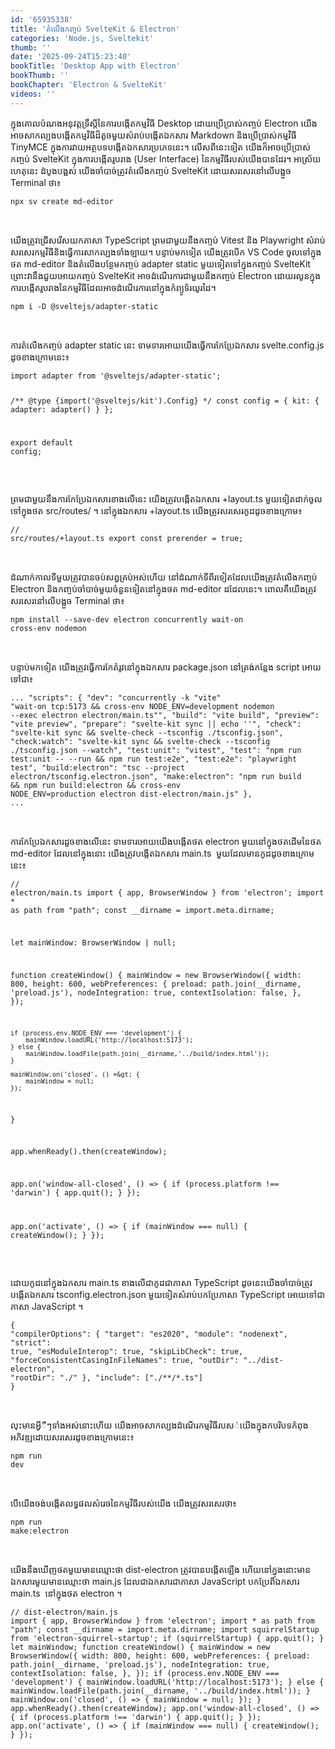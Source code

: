 ```yaml
---
id: '65935338'
title: 'តំលើង​កញ្ចប់ SvelteKit & Electron'
categories: 'Node.js, Sveltekit'
thumb: ''
date: '2025-09-24T15:23:40'
bookTitle: 'Desktop App with Electron'
bookThumb: ''
bookChapter: 'Electron & SvelteKit'
videos: ''
---
```

<p>ក្នុង​គោលបំណង​អនុវត្ត​ទ្រឹស្តី​នៃ​ការបង្កើត​កម្មវិធី Desktop ដោយ​ប្រើប្រាស់​កញ្ចប់ Electron យើង​​​អាច​សាកល្បង​បង្កើត​កម្មវិធី​ដ៏​តូច​មួយ​សំរាប់​បង្កើត​ឯកសារ Markdown និង​ប្រើប្រាស់​កម្មវិធី TinyMCE ក្នុង​ការវាយ​អត្ថបទ​បង្កើត​ឯកសារ​ប្រភេទ​នេះ​។ លើស​ពី​នេះ​ទៀត យើង​ក៏​អាច​ប្រើប្រាស់​កញ្ចប់ SvelteKit ក្នុង​ការបង្កើត​រូបរាង​ (User Interface) ​នៃ​កម្មវិធី​របស់​យើង​បាន​ដែរ​។ អាស្រ័យ​ហេតុ​នេះ ដំបូង​បង្អស់ យើង​ចាំបាច់​​ត្រូវ​តំលើង​កញ្ចប់ SvelteKit ដោយ​សរសេរ​​នៅ​លើ​បង្អួច Terminal ថា​៖</p><pre><code>npx sv create md-editor</code></pre><p>&nbsp;</p><p>យើង​ត្រូវ​ជ្រើស​រើស​យក​ភាសា TypeScript ព្រម​ជាមួយ​នឹង​កញ្ចប់ Vitest និង Playwright សំរាប់សរសេរ​កម្មវិធី​និង​​ធ្វើការសាកល្បង​ទាំងឡាយ​។ បន្ទាប់​មក​ទៀត​ យើង​ត្រូវ​បើក​ VS Code ចូល​ទៅ​ក្នុ​ង​ថត md-editor និង​តំលើង​បន្ថែម​កញ្ចប់ adapter static មួយ​ទៀត​ទៅ​ក្នុង​កញ្ចប់ SvelteKit ព្រោះ​វា​នឹង​ជួយ​អោយកញ្ចប់ SvelteKit ​​អាច​​ដំណើរការ​ជាមួយ​នឹង​កញ្ចប់ Electron ដោយ​រលូន​ក្នុង​ការបង្កើត​រូបរាង​នៃ​កម្មវិធី​ដែល​អាច​ដំណើរការ​នៅ​ក្នុង​កំព្យូទ័រ​យូរ​ដៃ​។</p><pre><code>npm i -D @sveltejs/adapter-static</code></pre><p>&nbsp;</p><p>ការតំលើង​កញ្ចប់ adapter static នេះ ទាមទារ​អោយ​​យើង​ធ្វើការ​កែប្រែ​ឯកសារ svelte.config.js ដូច​ខាង​ក្រោម​នេះ​៖</p><pre><code class="js javascript js-code">import adapter from '@sveltejs/adapter-static';

/** @type {import('@sveltejs/kit').Config} */
const config = {
	kit: {
		adapter: adapter()
	}
};

export default config;​</code></pre><p>&nbsp;</p><p>ព្រម​ជាមួយ​នឹង​ការកែប្រែ​ឯកសារ​ខាងលើ​នេះ យើង​ត្រូវ​បង្កើត​ឯកសារ +layout.ts មួយ​ទៀតដាក់​ចូល​ទៅ​ក្នុង​ថត src/routes/ ។ នៅ​ក្នុង​ឯកសារ +layout.ts យើង​ត្រូវ​សរសេរ​កូដ​ដូច​ខាង​ក្រោម​៖</p><pre><code class="typescript">// src/routes/+layout.ts
export const prerender = true;
</code></pre><p>&nbsp;</p><p>ដំណាក់កាល​ទី​មួយ​​ត្រូវ​បាន​ចប់​សព្វគ្រប់​អស់​ហើយ នៅ​ដំណាក់​​ទី​ពីរ​ទៀត​ដែល​យើង​ត្រូវ​តំលើង​កញ្ចប់ Electron​ និង​កញ្ចប់​ចាំបាច់​មួយ​ចំនួន​ទៀត​នៅ​ក្នុង​ថត md-editor ដដែល​នេះ​។ ពោល​គឺ​យើង​ត្រូវ​សរសេរ​នៅ​លើ​បង្អួច Terminal ថា៖&nbsp;</p><pre><code>npm install --save-dev electron concurrently wait-on cross-env nodemon</code></pre><p>&nbsp;</p><p>បន្ទាប់​មក​ទៀត យើង​ត្រូវ​ធ្វើការកែតំរូវ​នៅ​ក្នុង​ឯកសារ package.json នៅ​ត្រង់​កន្លែង script អោយ​ទៅ​ជា៖</p><pre><code>...
"scripts": {
    "dev": "concurrently -k \"vite\" \"wait-on tcp:5173 &amp;&amp; cross-env NODE_ENV=development nodemon --exec electron electron/main.ts\"",
    "build": "vite build",
    "preview": "vite preview",
    "prepare": "svelte-kit sync || echo ''",
    "check": "svelte-kit sync &amp;&amp; svelte-check --tsconfig ./tsconfig.json",
    "check:watch": "svelte-kit sync &amp;&amp; svelte-check --tsconfig ./tsconfig.json --watch",
    "test:unit": "vitest",
    "test": "npm run test:unit -- --run &amp;&amp; npm run test:e2e",
    "test:e2e": "playwright test",
    "build:electron": "tsc --project electron/tsconfig.electron.json",
    "make:electron": "npm run build &amp;&amp; npm run build:electron &amp;&amp; cross-env NODE_ENV=production electron dist-electron/main.js"
  },
  ...</code></pre><p>&nbsp;</p><p>ការកែប្រែ​ឯកសារ​​ដួច​ខាង​លើ​នេះ ទាមទារ​អោយ​យើង​បង្កើត​ថត electron មួយ​នៅ​ក្នុង​ថត​ដើម​នៃ​ថត md-editor ដែល​នៅ​ក្នុង​នោះ យើង​ត្រូវ​បង្កើត​ឯកសារ main.ts &nbsp;មួយ​ដែល​មាន​កូដ​ដូច​ខាង​ក្រោម​នេះ៖</p><pre><code class="typescript">// electron/main.ts
import { app, BrowserWindow } from 'electron';
import * as path from "path";
const __dirname = import.meta.dirname;

let mainWindow: BrowserWindow | null;

function createWindow() {
    mainWindow = new BrowserWindow({
        width: 800,
        height: 600,
        webPreferences: {
          preload: path.join(__dirname, 'preload.js'), 
          nodeIntegration: true, 
          contextIsolation: false, 
        },
    });

    if (process.env.NODE_ENV === 'development') {
        mainWindow.loadURL('http://localhost:5173'); 
    } else {
        mainWindow.loadFile(path.join(__dirname,'../build/index.html')); 
    }

    mainWindow.on('closed', () =&gt; {
        mainWindow = null;
    });
}

app.whenReady().then(createWindow);

app.on('window-all-closed', () =&gt; {
    if (process.platform !== 'darwin') {
        app.quit();
    }
});

app.on('activate', () =&gt; {
    if (mainWindow === null) {
        createWindow();
    }
});</code></pre><p>&nbsp;</p><p>ដោយ​កូដ​នៅ​ក្នុង​ឯកសារ main.ts ខាង​លើ​ជា​កូដ​ជា​ភាសា TypeScript ដូចនេះ​យើង​ចាំបាច់​ត្រូវ​បង្កើត​ឯកសារ tsconfig.electron.json មួយ​ទៀត​សំរាប់​បកប្រែ​ភាសា TypeScript អោយ​ទៅ​ជា​ភាសា JavaScript ។</p><pre><code class="js javascript js-code">{
    "compilerOptions": {
        "target": "es2020",
        "module": "nodenext",
        "strict": true,
        "esModuleInterop": true,
        "skipLibCheck": true,
        "forceConsistentCasingInFileNames": true,
        "outDir": "../dist-electron", 
        "rootDir": "./"
    },
    "include": ["./**/*.ts"]
}</code></pre><p>&nbsp;</p><p>លុះ​មាន​អ្វី​​ឺៗ​ទាំងអស់​នោះ​ហើយ យើង​អាច​សាកល្បង​ដំណើរ​កម្មវិធី​របស​់​យើង​ក្នុង​កបរិបទ​កំពុង​អភិវឌ្ឍ​ ដោយ​សរសេរ​ដូច​ខាង​ក្រោម​នេះ៖</p><pre><code>npm run dev</code></pre><p>&nbsp;</p><p>បើ​យើង​ចង់​បង្កើត​លទ្ធផល​សំរេច​នៃ​កម្មវិធី​របស់​យើង យើង​ត្រូវ​សរសេរ​ថា៖</p><pre><code>npm run make:electron</code></pre><p>&nbsp;</p><p>យើង​នឹង​ឃើញ​ថត​មួយ​មាន​ឈ្មោះ​ថា dist-electron ត្រូវ​បាន​បង្កើត​ឡើង ហើយ​នៅ​ក្នុង​នោះ​មាន​ឯកសារ​មួយ​មាន​ឈ្មោះ​ថា main.js ដែល​ជា​ឯកសារ​​ជា​ភាសា JavaScript បក​ប្រែ​​ពី​​​ឯកសារ main.ts &nbsp;នៅ​ក្នុង​ថត electron ។</p><pre><code class="js javascript js-code">// dist-electron/main.js
import { app, BrowserWindow } from 'electron';
import * as path from "path";
const __dirname = import.meta.dirname;
import squirrelStartup from 'electron-squirrel-startup';
if (squirrelStartup) {
    app.quit();
}
let mainWindow;
function createWindow() {
    mainWindow = new BrowserWindow({
        width: 800,
        height: 600,
        webPreferences: {
            preload: path.join(__dirname, 'preload.js'),
            nodeIntegration: true,
            contextIsolation: false,
        },
    });
    if (process.env.NODE_ENV === 'development') {
        mainWindow.loadURL('http://localhost:5173');
    }
    else {
        mainWindow.loadFile(path.join(__dirname, '../build/index.html'));
    }
    mainWindow.on('closed', () =&gt; {
        mainWindow = null;
    });
}
app.whenReady().then(createWindow);
app.on('window-all-closed', () =&gt; {
    if (process.platform !== 'darwin') {
        app.quit();
    }
});
app.on('activate', () =&gt; {
    if (mainWindow === null) {
        createWindow();
    }
});
</code></pre>
